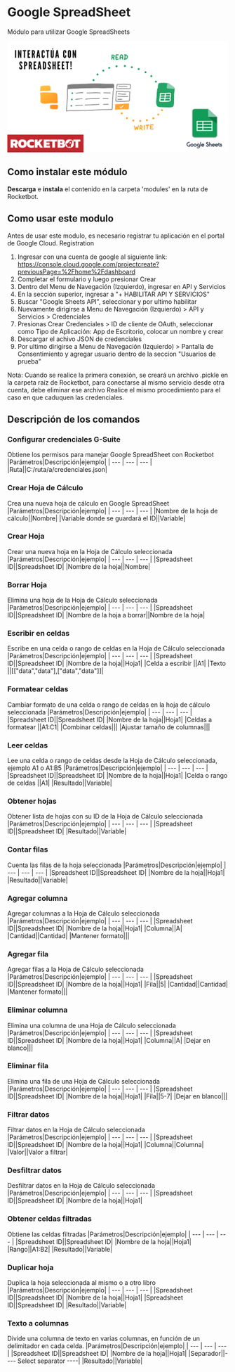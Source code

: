 



# Google SpreadSheet
  
Módulo para utilizar Google SpreadSheets 
  
![banner](imgs/Banner_Google-SpreadSheets.png)
## Como instalar este módulo
  
__Descarga__ e __instala__ el contenido en la carpeta 'modules' en la ruta de Rocketbot.  



## Como usar este modulo

Antes de usar este modulo, es necesario registrar tu aplicación en el portal de Google Cloud. Registration

1. Ingresar con una cuenta de google al siguiente link: https://console.cloud.google.com/projectcreate?previousPage=%2Fhome%2Fdashboard
2. Completar el formulario y luego presionar Crear
3. Dentro del Menu de Navegación (Izquierdo), ingresar en API y Servicios
4. En la sección superior, ingresar a "+ HABILITAR API Y SERVICIOS"
5. Buscar "Google Sheets API", seleccionar y por ultimo habilitar
6. Nuevamente dirigirse a Menu de Navegación (Izquierdo) > API y Servicios > Credenciales
7. Presionas Crear Credenciales > ID de cliente de OAuth, seleccionar como Tipo de Aplicación: App de Escritorio, colocar un nombre y crear
8. Descargar el achivo JSON de credenciales
9. Por ultimo dirigirse a Menu de Navegación (Izquierdo) > Pantalla de Consentimiento y agregar usuario dentro de la seccion "Usuarios de prueba"

Nota: Cuando se realice la primera conexión, se creará un archivo .pickle en la carpeta raíz de Rocketbot, para conectarse al mismo servicio desde otra cuenta, debe eliminar
ese archivo Realice el mismo procedimiento para el caso en que caduquen las credenciales.


## Descripción de los comandos

### Configurar credenciales G-Suite
  
Obtiene los permisos para manejar Google SpreadSheet con Rocketbot
|Parámetros|Descripción|ejemplo|
| --- | --- | --- |
|Ruta||C:/ruta/a/credenciales.json|

### Crear Hoja de Cálculo
  
Crea una nueva hoja de cálculo en Google SpreadSheet
|Parámetros|Descripción|ejemplo|
| --- | --- | --- |
|Nombre de la hoja de cálculo||Nombre|
|Variable donde se guardará el ID||Variable|

### Crear Hoja
  
Crear una nueva hoja en la Hoja de Cálculo seleccionada
|Parámetros|Descripción|ejemplo|
| --- | --- | --- |
|Spreadsheet ID||Spreadsheet ID|
|Nombre de la hoja||Nombre|

### Borrar Hoja
  
Elimina una hoja de la Hoja de Cálculo seleccionada
|Parámetros|Descripción|ejemplo|
| --- | --- | --- |
|Spreadsheet ID||Spreadsheet ID|
|Nombre de la hoja a borrar||Nombre de la hoja|

### Escribir en celdas
  
Escribe en una celda o rango de celdas en la Hoja de Cálculo seleccionada
|Parámetros|Descripción|ejemplo|
| --- | --- | --- |
|Spreadsheet ID||Spreadsheet ID|
|Nombre de la hoja||Hoja1|
|Celda a escribir ||A1|
|Texto ||[["data","data"],["data","data"]]|

### Formatear celdas
  
Cambiar formato de una celda o rango de celdas en la hoja de cálculo seleccionada
|Parámetros|Descripción|ejemplo|
| --- | --- | --- |
|Spreadsheet ID||Spreadsheet ID|
|Nombre de la hoja||Hoja1|
|Celdas a formatear ||A1:C1|
|Combinar celdas|||
|Ajustar tamaño de columnas|||

### Leer celdas
  
Lee una celda o rango de celdas desde la Hoja de Cálculo seleccionada, ejemplo A1 o A1:B5
|Parámetros|Descripción|ejemplo|
| --- | --- | --- |
|Spreadsheet ID||Spreadsheet ID|
|Nombre de la hoja||Hoja1|
|Celda o rango de celdas ||A1|
|Resultado||Variable|

### Obtener hojas
  
Obtener lista de hojas con su ID de la Hoja de Cálculo seleccionada
|Parámetros|Descripción|ejemplo|
| --- | --- | --- |
|Spreadsheet ID||Spreadsheet ID|
|Resultado||Variable|

### Contar filas
  
Cuenta las filas de la hoja seleccionada
|Parámetros|Descripción|ejemplo|
| --- | --- | --- |
|Spreadsheet ID||Spreadsheet ID|
|Nombre de la hoja||Hoja1|
|Resultado||Variable|

### Agregar columna
  
Agregar columnas a la Hoja de Cálculo seleccionada
|Parámetros|Descripción|ejemplo|
| --- | --- | --- |
|Spreadsheet ID||Spreadsheet ID|
|Nombre de la hoja||Hoja1|
|Columna||A|
|Cantidad||Cantidad|
|Mantener formato|||

### Agregar fila
  
Agregar filas a la Hoja de Cálculo seleccionada
|Parámetros|Descripción|ejemplo|
| --- | --- | --- |
|Spreadsheet ID||Spreadsheet ID|
|Nombre de la hoja||Hoja1|
|Fila||5|
|Cantidad||Cantidad|
|Mantener formato|||

### Eliminar columna
  
Elimina una columna de una Hoja de Cálculo seleccionada
|Parámetros|Descripción|ejemplo|
| --- | --- | --- |
|Spreadsheet ID||Spreadsheet ID|
|Nombre de la hoja||Hoja1|
|Columna||A|
|Dejar en blanco|||

### Eliminar fila
  
Elimina una fila de una Hoja de Cálculo seleccionada
|Parámetros|Descripción|ejemplo|
| --- | --- | --- |
|Spreadsheet ID||Spreadsheet ID|
|Nombre de la hoja||Hoja1|
|Fila||5-7|
|Dejar en blanco|||

### Filtrar datos
  
Filtrar datos en la Hoja de Cálculo seleccionada
|Parámetros|Descripción|ejemplo|
| --- | --- | --- |
|Spreadsheet ID||Spreadsheet ID|
|Nombre de la hoja||Hoja1|
|Columna||Columna|
|Valor||Valor a filtrar|

### Desfiltrar datos
  
Desfiltrar datos en la Hoja de Cálculo seleccionada
|Parámetros|Descripción|ejemplo|
| --- | --- | --- |
|Spreadsheet ID||Spreadsheet ID|
|Nombre de la hoja||Hoja1|

### Obtener celdas filtradas
  
Obtiene las celdas filtradas
|Parámetros|Descripción|ejemplo|
| --- | --- | --- |
|Spreadsheet ID||Spreadsheet ID|
|Nombre de la hoja||Hoja1|
|Rango||A1:B2|
|Resultado||Variable|

### Duplicar hoja
  
Duplica la hoja seleccionada al mismo o a otro libro
|Parámetros|Descripción|ejemplo|
| --- | --- | --- |
|Spreadsheet ID||Spreadsheet ID|
|Nombre de la hoja||Hoja1|
|Spreadsheet ID||Spreadsheet ID|
|Resultado||Variable|

### Texto a columnas
  
Divide una columna de texto en varias columnas, en función de un delimitador en cada celda.
|Parámetros|Descripción|ejemplo|
| --- | --- | --- |
|Spreadsheet ID||Spreadsheet ID|
|Nombre de la hoja||Hoja1|
|Separador||---- Select separator ----|
|Resultado||Variable|

